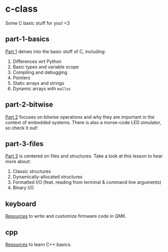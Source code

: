 # c-class
Some C basic stuff for you! &lt;3

## part-1-basics
[Part 1](./part-1-basics/) delves into the basic stuff of C, including:
1. Differences wrt Python
2. Basic types and variable scope
3. Compiling and debugging
4. Pointers
5. Static arrays and strings
6. Dynamic arrays with `malloc`

## part-2-bitwise
[Part 2](./part-2-bitwise/) focuses on bitwise operations and why they are important in the context of embedded systems. There is also a morse-code LED simulator, so check it out! 

## part-3-files
[Part 3](./part-3-files/) is centered on files and structures. Take a look at this lesson to hear more about:
1. Classic structures
2. Dynamically-allocated structures
3. Formatted I/O (feat. reading from terminal & command line arguments)
4. Binary I/O

## keyboard
[Resources](./keyboard/) to write and customize firmware code in QMK.

## cpp
[Resources](./cpp/) to learn C++ basics.
